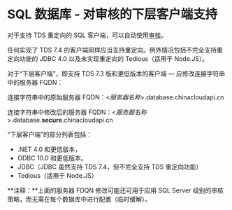 <properties 
	pageTitle="SQL 数据库对审核的下层客户端支持 | Windows Azure" 
	description="了解 SQL 数据库对审核的下层客户端支持。" 
	services="sql-database" 
	documentationCenter="" 
	authors="nadavhelfman" 
	manager="jeffreyg" 
	editor=""/>

<tags 
	ms.service="sql-database"
	ms.date="11/12/2015"
	wacn.date="12/22/2015"/>
 
# SQL 数据库 - 对审核的下层客户端支持


对于支持 TDS 重定向的 SQL 客户端，可以自动使用[审核](/documentation/articles/sql-database-auditing-get-started)。

任何实现了 TDS 7.4 的客户端同样应当支持重定向。例外情况包括不完全支持重定向功能的 JDBC 4.0 以及未实现重定向的 Tedious（适用于 Node.JS）。

对于“下层客户端”，即支持 TDS 7.3 版和更低版本的客户端 — 应修改连接字符串中的服务器 FQDN：

连接字符串中的原始服务器 FQDN：<*服务器名称*>.database.chinacloudapi.cn

连接字符串中修改后的服务器 FQDN：<*服务器名称*>.database.**secure**.chinacloudapi.cn

“下层客户端”的部分列表包括：

- .NET 4.0 和更低版本，
- ODBC 10.0 和更低版本。
- JDBC（JDBC 虽然支持 TDS 7.4，但不完全支持 TDS 重定向功能）
- Tedious（适用于 Node.JS）

**注释：**上面的服务器 FDQN 修改可能还可用于应用 SQL Server 级别的审核策略，而无需在每个数据库中进行配置（临时缓解）。

<!---HONumber=Mooncake_1207_2015-->